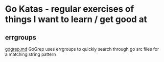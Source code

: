 # Go Katas - regular exercises of things I want to learn / get good at  

## errgroups
[gogrep.md](gogrep.md) GoGrep uses errgroups to quickly search through go src files for a matching string pattern
